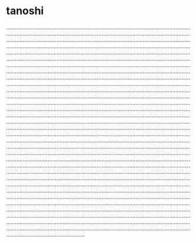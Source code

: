 # tanoshi
.................................................................................................................................................................................................................................................................................................................................................................................................................................................................................................................................................................................................................................................................................................................................................................................................................................................................................................................................................................................................................................................................................................................................................................................................................................................................................................................................................................................................................................................................................................................................................................................................................................................................................................................................................................................................................................................................................................................................................................................................................................................................................................................................................................................................................................................................................................................................................................................................................................................................................................................................................................................................................................................................................................................................................................................................................................................................................................................................................................................................................................................................................................................................................................................................................................................................................................................................................................................................................................................................................................................................................................................................................................................................................................................................................................................................................................................................................................................................................................................................................................................................................................................................................................................................................................................................................................................